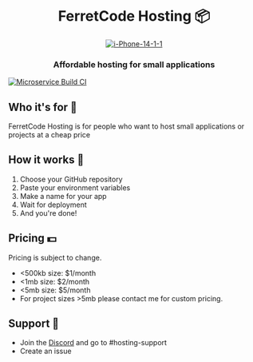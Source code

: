 <div align="center">
  <h1>FerretCode Hosting 📦</h1>
<a href="https://ibb.co/p145dJv"><img src="https://i.ibb.co/p145dJv/i-Phone-14-1-1.png" alt="i-Phone-14-1-1" border="0"></a>
</div>

<h3 align="center">Affordable hosting for small applications</h3>

[![Microservice Build CI](https://github.com/FerretCode-Freelancing/fc-hosting/actions/workflows/microservice-build.yml/badge.svg)](https://github.com/FerretCode-Freelancing/fc-hosting/actions/workflows/microservice-build.yml)

## Who it's for 🧑

FerretCode Hosting is for people who want to host small applications or projects at a cheap price

## How it works 📝

1. Choose your GitHub repository
2. Paste your environment variables
3. Make a name for your app
4. Wait for deployment
5. And you're done!

## Pricing 💵

Pricing is subject to change.

- <500kb size: $1/month
- <1mb size: $2/month
- <5mb size: $5/month
- For project sizes >5mb please contact me for custom pricing.

## Support 📧

- Join the [Discord](https://discord.gg/NnM5QrBTux) and go to #hosting-support
- Create an issue
